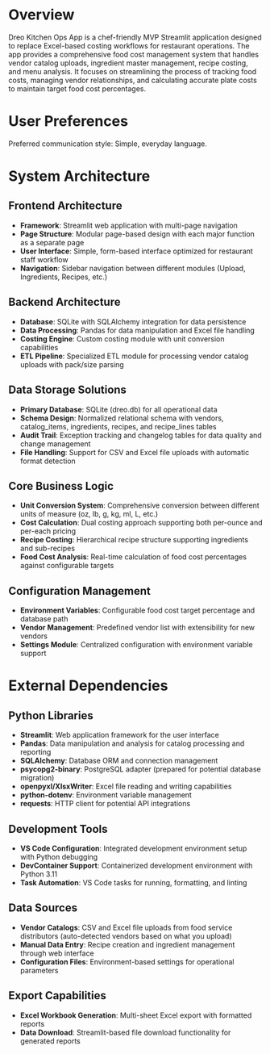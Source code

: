 # Overview

Dreo Kitchen Ops App is a chef-friendly MVP Streamlit application designed to replace Excel-based costing workflows for restaurant operations. The app provides a comprehensive food cost management system that handles vendor catalog uploads, ingredient master management, recipe costing, and menu analysis. It focuses on streamlining the process of tracking food costs, managing vendor relationships, and calculating accurate plate costs to maintain target food cost percentages.

# User Preferences

Preferred communication style: Simple, everyday language.

# System Architecture

## Frontend Architecture
- **Framework**: Streamlit web application with multi-page navigation
- **Page Structure**: Modular page-based design with each major function as a separate page
- **User Interface**: Simple, form-based interface optimized for restaurant staff workflow
- **Navigation**: Sidebar navigation between different modules (Upload, Ingredients, Recipes, etc.)

## Backend Architecture
- **Database**: SQLite with SQLAlchemy integration for data persistence
- **Data Processing**: Pandas for data manipulation and Excel file handling
- **Costing Engine**: Custom costing module with unit conversion capabilities
- **ETL Pipeline**: Specialized ETL module for processing vendor catalog uploads with pack/size parsing

## Data Storage Solutions
- **Primary Database**: SQLite (dreo.db) for all operational data
- **Schema Design**: Normalized relational schema with vendors, catalog_items, ingredients, recipes, and recipe_lines tables
- **Audit Trail**: Exception tracking and changelog tables for data quality and change management
- **File Handling**: Support for CSV and Excel file uploads with automatic format detection

## Core Business Logic
- **Unit Conversion System**: Comprehensive conversion between different units of measure (oz, lb, g, kg, ml, L, etc.)
- **Cost Calculation**: Dual costing approach supporting both per-ounce and per-each pricing
- **Recipe Costing**: Hierarchical recipe structure supporting ingredients and sub-recipes
- **Food Cost Analysis**: Real-time calculation of food cost percentages against configurable targets

## Configuration Management
- **Environment Variables**: Configurable food cost target percentage and database path
- **Vendor Management**: Predefined vendor list with extensibility for new vendors
- **Settings Module**: Centralized configuration with environment variable support

# External Dependencies

## Python Libraries
- **Streamlit**: Web application framework for the user interface
- **Pandas**: Data manipulation and analysis for catalog processing and reporting
- **SQLAlchemy**: Database ORM and connection management
- **psycopg2-binary**: PostgreSQL adapter (prepared for potential database migration)
- **openpyxl/XlsxWriter**: Excel file reading and writing capabilities
- **python-dotenv**: Environment variable management
- **requests**: HTTP client for potential API integrations

## Development Tools
- **VS Code Configuration**: Integrated development environment setup with Python debugging
- **DevContainer Support**: Containerized development environment with Python 3.11
- **Task Automation**: VS Code tasks for running, formatting, and linting

## Data Sources
- **Vendor Catalogs**: CSV and Excel file uploads from food service distributors (auto-detected vendors based on what you upload)
- **Manual Data Entry**: Recipe creation and ingredient management through web interface
- **Configuration Files**: Environment-based settings for operational parameters

## Export Capabilities
- **Excel Workbook Generation**: Multi-sheet Excel export with formatted reports
- **Data Download**: Streamlit-based file download functionality for generated reports